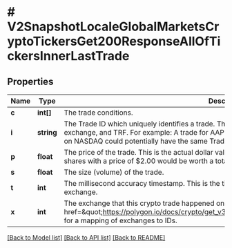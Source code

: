 # # V2SnapshotLocaleGlobalMarketsCryptoTickersGet200ResponseAllOfTickersInnerLastTrade

## Properties

Name | Type | Description | Notes
------------ | ------------- | ------------- | -------------
**c** | **int[]** | The trade conditions. |
**i** | **string** | The Trade ID which uniquely identifies a trade. These are unique per combination of ticker, exchange, and TRF. For example: A trade for AAPL executed on NYSE and a trade for AAPL executed on NASDAQ could potentially have the same Trade ID. |
**p** | **float** | The price of the trade. This is the actual dollar value per whole share of this trade. A trade of 100 shares with a price of $2.00 would be worth a total dollar value of $200.00. |
**s** | **float** | The size (volume) of the trade. |
**t** | **int** | The millisecond accuracy timestamp. This is the timestamp of when the trade was generated at the exchange. |
**x** | **int** | The exchange that this crypto trade happened on.   See &lt;a href&#x3D;\&quot;https://polygon.io/docs/crypto/get_v3_reference_exchanges\&quot;&gt;Exchanges&lt;/a&gt; for a mapping of exchanges to IDs. |

[[Back to Model list]](../../README.md#models) [[Back to API list]](../../README.md#endpoints) [[Back to README]](../../README.md)

